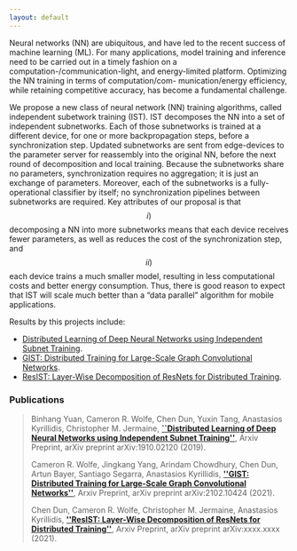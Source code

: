 ```yaml
---
layout: default
---
```


Neural networks (NN) are ubiquitous, and have led to the recent success of machine learning (ML). For many applications, model training and inference need to be carried out in a timely fashion on a computation-/communication-light, and energy-limited platform. Optimizing the NN training in terms of computation/com- munication/energy efficiency, while retaining competitive accuracy, has become a fundamental challenge.

We propose a new class of neural network (NN) training algorithms, called independent subetwork training (IST). IST decomposes the NN into a set of independent subnetworks. Each of those subnetworks is trained at a different device, for one or more backpropagation steps, before a synchronization step. Updated subnetworks are sent from edge-devices to the parameter server for reassembly into the original NN, before the next round of decomposition and local training. Because the subnetworks share no parameters, synchronization requires no aggregation; it is just an exchange of parameters. Moreover, each of the subnetworks is a fully-operational classifier by itself; no synchronization pipelines between subnetworks are required. Key attributes of our proposal is that $$i)$$ decomposing a NN into more subnetworks means that each device receives fewer parameters, as well as reduces the cost of the synchronization step, and $$ii)$$ each device trains a much smaller model, resulting in less computational costs and better energy consumption. Thus, there is good reason to expect that IST will scale much better than a “data parallel” algorithm for mobile applications. 

Results by this projects include: 

- [Distributed Learning of Deep Neural Networks using Independent Subnet Training](./IST.html).
- [GIST: Distributed Training for Large-Scale Graph Convolutional Networks](./GIST.html).
- [ResIST: Layer-Wise Decomposition of ResNets for Distributed Training](./ResIST.html).

### Publications

> Binhang Yuan, Cameron R. Wolfe, Chen Dun, Yuxin Tang, Anastasios Kyrillidis, Christopher M. Jermaine, [**``Distributed Learning of Deep Neural Networks using Independent Subnet Training''**](https://arxiv.org/pdf/1910.02120), Arxiv Preprint, arXiv preprint arXiv:1910.02120 (2019).
>
> Cameron R. Wolfe, Jingkang Yang, Arindam Chowdhury, Chen Dun, Artun Bayer, Santiago Segarra, Anastasios Kyrillidis, [**''GIST: Distributed Training for Large-Scale Graph Convolutional Networks''**](https://arxiv.org/pdf/2102.10424), Arxiv Preprint, arXiv preprint arXiv:2102.10424 (2021).
>
> Chen Dun, Cameron R. Wolfe, Christopher M. Jermaine, Anastasios Kyrillidis, [**''ResIST: Layer-Wise Decomposition of ResNets for Distributed Training''**](), Arxiv Preprint, arXiv preprint arXiv:xxxx.xxxx (2021).
